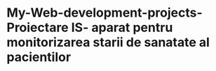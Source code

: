 # My-Web-development-projects- Proiectare IS- aparat pentru monitorizarea starii de sanatate al pacientilor